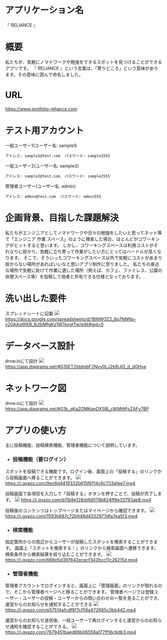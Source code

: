 # アプリケーション名
『 RELIANCE 』

# 概要
私たちが、気軽にノマドワークや勉強をできるスポットを見つけることができるアプリです。
『 RELIANCE 』という言葉は、「寄りどころ」という意味があります。その意味に因んで命名しました。


# URL
https://www.protfolio-reliance.com


# テスト用アカウント	
  一般ユーザー1(ユーザー名: sample1)

    アドレス: sample1@test.com  パスワード: sample1555

  一般ユーザー2(ユーザー名: sample2)

    アドレス: sample2@test.com  パスワード: sample2555

  管理者ユーザー(ユーザー名: admin)

    アドレス: admin@test.com  パスワード: admin555


# 企画背景、目指した課題解決	
私たちがエンジニアとしてノマドワークや日々の勉強をしたいと思ってネット等で「エンジニア 作業 スペース」のように検索した場合、ほとんどがコワーキングがヒットすると思います。
しかし、コワーキングスペースは利用コストがそれなりに掛かり、気軽に立ち寄って作業がしたい方にとってはハードルが高くなります。
そこで、そういったコワーキングスペース以外で気軽にコストがあまり掛からない場所があればいいなと思いアプリ制作に至りました。
私たちの身近な場所で気軽に赴けて作業に適した場所（例えば、カフェ、ファミレス、公園の休憩スペース等）を投稿して他者と共有できる仕様となっております。


# 洗い出した要件
スプレッドシートに記載
<img src="https://i.gyazo.com/cac780f110da7fc43437535e2ab7e4c2.png">
https://docs.google.com/spreadsheets/d/1BNWOZ2_8p7NNNo-v20AAqWKB_9JSjMfgKz1W7eygtTw/edit#gid=0


# データベース設計
drow.ioにて設計
<img src="https://i.gyazo.com/0e4783695844c2830df5c214a6c51a13.png">
https://app.diagrams.net/#G10ET2lddnibF2Nyy0LJ2k8UlG_d_dOHve


# ネットワーク図
drow.ioにて設計
<img src="https://i.gyazo.com/eab0a4191aec3c9ce40e4de29ca6ca6f.png">
https://app.diagrams.net/#G1b_gKaZOMKqnDX5IB_cWMtltFoZAFy7BP


# アプリの使い方
主に投稿機能、投稿検索機能、管理者機能について説明しています。

- ### 投稿機能（要ログイン）
スポットを投稿できる機能です。ログイン後、画面上の「投稿する」のリンクから投稿画面へ移ることができます。
<img src="https://i.gyazo.com/9ec6d4419332b615f6114c6c733a1ee7.gif">
https://i.gyazo.com/9ec6d4419332b615f6114c6c733a1ee7.mp4

投稿画面で各項目を入力して「投稿する」ボタンを押すことで、投稿が完了します。
<img src="https://i.gyazo.com/b11b8e128ddfd079b824ff8e33793ab8.gif">
https://i.gyazo.com/b11b8e128ddfd079b824ff8e33793ab8.mp4

投稿後のコンテンツはトップページまたはマイページから確認できます。
<img src="https://i.gyazo.com/1593b687c72b948d4332977dfa7ea5f3.gif">
https://i.gyazo.com/1593b687c72b948d4332977dfa7ea5f3.mp4

- ### 検索機能
指定箇所からの周辺からユーザーが投稿したスポットを検索することができます。
画面上「スポットを検索する！」のリンクから検索画面へ遷移できます。
検索条件から検索結果を絞り込むことができます。
<img src="https://i.gyazo.com/666e5d397642ececf342bcc11c26215d.gif">
https://i.gyazo.com/666e5d397642ececf342bcc11c26215d.mp4
- ### 管理者機能 
管理者アカウントでログインすると、画面上に「管理画面」のリンクが現れるので、そこから管理者ページへと移ることができます。
管理者ページでは登録ユーザー・ユーザーの投稿・ユーザーからの問い合わせの一覧を見ることができ、運営からのお知らせを通知することができる
<img src="https://i.gyazo.com/e57514afcdf8f7cf59a472685c0bb442.gif">
https://i.gyazo.com/e57514afcdf8f7cf59a472685c0bb442.mp4

運営からのお知らせ送信後、一般ユーザーで再ログインすると運営からのお知らせ通知を確認することができる。
<img src="https://i.gyazo.com/7679451baed89b06556a177ff16c6db3.gif">
https://i.gyazo.com/7679451baed89b06556a177ff16c6db3.mp4